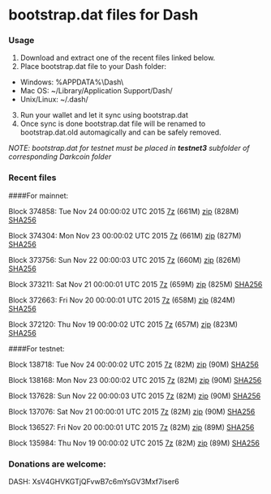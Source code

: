 # bootstrap.dat files for Dash

### Usage

1. Download and extract one of the recent files linked below.
2. Place bootstrap.dat file to your Dash folder:
 - Windows: %APPDATA%\Dash\
 - Mac OS: ~/Library/Application Support/Dash/
 - Unix/Linux: ~/.dash/
3. Run your wallet and let it sync using bootstrap.dat
4. Once sync is done bootstrap.dat file will be renamed to bootstrap.dat.old automagically and can be safely removed.

_NOTE: bootstrap.dat for testnet must be placed in **testnet3** subfolder of corresponding Darkcoin folder_

### Recent files

####For mainnet:

Block 374858: Tue Nov 24 00:00:02 UTC 2015 [7z](https://transfer.sh/ZBTc5/bootstrap.dat.20151124.7z) (661M) [zip](https://transfer.sh/hiw3G/bootstrap.dat.20151124.zip) (828M) [SHA256](https://transfer.sh/6SU0c/sha256.txt)

Block 374304: Mon Nov 23 00:00:02 UTC 2015 [7z](https://transfer.sh/jTVjZ/bootstrap.dat.20151123.7z) (661M) [zip]() (827M) [SHA256](https://transfer.sh/ODH1q/sha256.txt)

Block 373756: Sun Nov 22 00:00:03 UTC 2015 [7z](https://transfer.sh/6INQG/bootstrap.dat.20151122.7z) (660M) [zip](https://transfer.sh/Eg4Ue/bootstrap.dat.20151122.zip) (826M) [SHA256](https://transfer.sh/POmQG/sha256.txt)

Block 373211: Sat Nov 21 00:00:01 UTC 2015 [7z](https://transfer.sh/GGyTr/bootstrap.dat.20151121.7z) (659M) [zip](https://transfer.sh/upzj1/bootstrap.dat.20151121.zip) (825M) [SHA256](https://transfer.sh/dFLQK/sha256.txt)

Block 372663: Fri Nov 20 00:00:01 UTC 2015 [7z](https://transfer.sh/SSgGv/bootstrap.dat.20151120.7z) (658M) [zip]() (824M) [SHA256](https://transfer.sh/jOiVL/sha256.txt)

Block 372120: Thu Nov 19 00:00:02 UTC 2015 [7z](https://transfer.sh/1bHE7x/bootstrap.dat.20151119.7z) (657M) [zip](https://transfer.sh/IMbby/bootstrap.dat.20151119.zip) (823M) [SHA256](https://transfer.sh/1enuUB/sha256.txt)

####For testnet:

Block 138718: Tue Nov 24 00:00:02 UTC 2015 [7z](https://transfer.sh/12cYUh/bootstrap.dat.20151124.7z) (82M) [zip](https://transfer.sh/UROmm/bootstrap.dat.20151124.zip) (90M) [SHA256](https://transfer.sh/AB1uO/sha256.txt)

Block 138168: Mon Nov 23 00:00:02 UTC 2015 [7z](https://transfer.sh/10cTeu/bootstrap.dat.20151123.7z) (82M) [zip](https://transfer.sh/81PSG/bootstrap.dat.20151123.zip) (90M) [SHA256](https://transfer.sh/59KJH/sha256.txt)

Block 137628: Sun Nov 22 00:00:03 UTC 2015 [7z](https://transfer.sh/loZym/bootstrap.dat.20151122.7z) (82M) [zip](https://transfer.sh/S2GVA/bootstrap.dat.20151122.zip) (90M) [SHA256](https://transfer.sh/AlJSF/sha256.txt)

Block 137076: Sat Nov 21 00:00:01 UTC 2015 [7z](https://transfer.sh/1ckTwL/bootstrap.dat.20151121.7z) (82M) [zip](https://transfer.sh/SlvTf/bootstrap.dat.20151121.zip) (90M) [SHA256](https://transfer.sh/16eF6k/sha256.txt)

Block 136527: Fri Nov 20 00:00:01 UTC 2015 [7z](https://transfer.sh/lsX4S/bootstrap.dat.20151120.7z) (82M) [zip](https://transfer.sh/q4xpU/bootstrap.dat.20151120.zip) (89M) [SHA256](https://transfer.sh/K11qM/sha256.txt)

Block 135984: Thu Nov 19 00:00:02 UTC 2015 [7z](https://transfer.sh/QITdG/bootstrap.dat.20151119.7z) (82M) [zip](https://transfer.sh/51GGm/bootstrap.dat.20151119.zip) (89M) [SHA256](https://transfer.sh/mH8wy/sha256.txt)

### Donations are welcome:

DASH: XsV4GHVKGTjQFvwB7c6mYsGV3Mxf7iser6
